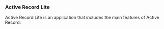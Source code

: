 ### Active Record Lite

Active Record Lite is an application that includes the main features of Active Record.
